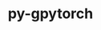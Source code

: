 ---
title: "py-gpytorch"
layout: cache
categories: [package, develop]
meta: {"compilers": ["apple-clang@=16.0.0", "gcc@=13.2.0"], "num_specs": 57, "num_specs_by_stack": {"ml-darwin-aarch64-mps": 11, "ml-linux-aarch64-cpu": 10, "ml-linux-aarch64-cuda": 10, "ml-linux-x86_64-cpu": 11, "ml-linux-x86_64-cuda": 11, "root": 57}, "oss": ["sequoia", "ubuntu24.04"], "platforms": ["darwin", "linux"], "stacks": ["ml-darwin-aarch64-mps", "ml-linux-aarch64-cpu", "ml-linux-aarch64-cuda", "ml-linux-x86_64-cpu", "ml-linux-x86_64-cuda", "root"], "targets": ["aarch64", "x86_64_v3"], "versions": ["1.13"]}
spec_details: [{"compiler": "gcc@=13.2.0", "hash": "25kntc2o2ehpg6to6soze6s62cfjyfst", "os": "ubuntu24.04", "platform": "linux", "size": "-", "stacks": ["ml-linux-aarch64-cpu", "root"], "target": "aarch64", "variants": ["build_system=python_pip"], "versions": ["1.13"]}, {"compiler": "gcc@=13.2.0", "hash": "25ks6dv2t36riq7mi4bzbq3a67wc556t", "os": "ubuntu24.04", "platform": "linux", "size": "-", "stacks": ["ml-linux-x86_64-cuda", "root"], "target": "x86_64_v3", "variants": ["build_system=python_pip"], "versions": ["1.13"]}, {"compiler": "gcc@=13.2.0", "hash": "2ihmfok4npecep3keih2j3hxb6bift2q", "os": "ubuntu24.04", "platform": "linux", "size": "-", "stacks": ["ml-linux-x86_64-cpu", "root"], "target": "x86_64_v3", "variants": ["build_system=python_pip"], "versions": ["1.13"]}, {"compiler": "apple-clang@=16.0.0", "hash": "2zbzto5mce22lyaxsypgak65lcl2opbh", "os": "sequoia", "platform": "darwin", "size": "-", "stacks": ["ml-darwin-aarch64-mps", "root"], "target": "aarch64", "variants": ["build_system=python_pip"], "versions": ["1.13"]}, {"compiler": "apple-clang@=16.0.0", "hash": "72d2zdmdd6hj2e4aqclakvo2fy6jyxpc", "os": "sequoia", "platform": "darwin", "size": "-", "stacks": ["ml-darwin-aarch64-mps", "root"], "target": "aarch64", "variants": ["build_system=python_pip"], "versions": ["1.13"]}, {"compiler": "gcc@=13.2.0", "hash": "74wgvcbjs76kcqu6yldndijmpu3rpwho", "os": "ubuntu24.04", "platform": "linux", "size": "-", "stacks": ["ml-linux-aarch64-cpu", "root"], "target": "aarch64", "variants": ["build_system=python_pip"], "versions": ["1.13"]}, {"compiler": "gcc@=13.2.0", "hash": "7kez7gh2uxz24musky5k47hfrjgtrcsi", "os": "ubuntu24.04", "platform": "linux", "size": "-", "stacks": ["ml-linux-aarch64-cuda", "root"], "target": "aarch64", "variants": ["build_system=python_pip"], "versions": ["1.13"]}, {"compiler": "gcc@=13.2.0", "hash": "aeacsc3he435oa74va76jmi6lwilkge4", "os": "ubuntu24.04", "platform": "linux", "size": "-", "stacks": ["ml-linux-x86_64-cpu", "root"], "target": "x86_64_v3", "variants": ["build_system=python_pip"], "versions": ["1.13"]}, {"compiler": "gcc@=13.2.0", "hash": "aerdlmobz4ehnm2gunmy3gyw7g2khyj2", "os": "ubuntu24.04", "platform": "linux", "size": "-", "stacks": ["ml-linux-aarch64-cuda", "root"], "target": "aarch64", "variants": ["build_system=python_pip"], "versions": ["1.13"]}, {"compiler": "gcc@=13.2.0", "hash": "amibrxwqgjax34dssabb4tgugedjcc6p", "os": "ubuntu24.04", "platform": "linux", "size": "-", "stacks": ["ml-linux-x86_64-cuda", "root"], "target": "x86_64_v3", "variants": ["build_system=python_pip"], "versions": ["1.13"]}, {"compiler": "gcc@=13.2.0", "hash": "amw2gjxjsjwt5kthkmavdvsntu3ojx6e", "os": "ubuntu24.04", "platform": "linux", "size": "-", "stacks": ["ml-linux-aarch64-cuda", "root"], "target": "aarch64", "variants": ["build_system=python_pip"], "versions": ["1.13"]}, {"compiler": "gcc@=13.2.0", "hash": "cvbj3wm4vxqnwutv6w67scpctgyttyqg", "os": "ubuntu24.04", "platform": "linux", "size": "-", "stacks": ["ml-linux-x86_64-cuda", "root"], "target": "x86_64_v3", "variants": ["build_system=python_pip"], "versions": ["1.13"]}, {"compiler": "gcc@=13.2.0", "hash": "e6h3pt35tgw55dxxbttojakv66gsob4t", "os": "ubuntu24.04", "platform": "linux", "size": "-", "stacks": ["ml-linux-x86_64-cpu", "root"], "target": "x86_64_v3", "variants": ["build_system=python_pip"], "versions": ["1.13"]}, {"compiler": "gcc@=13.2.0", "hash": "e7mplksosfxegtancwxoiuozuqqsh54a", "os": "ubuntu24.04", "platform": "linux", "size": "-", "stacks": ["ml-linux-x86_64-cpu", "root"], "target": "x86_64_v3", "variants": ["build_system=python_pip"], "versions": ["1.13"]}, {"compiler": "gcc@=13.2.0", "hash": "f3ye76saxgsbgrtxxh3umvqq6pmwzjbz", "os": "ubuntu24.04", "platform": "linux", "size": "-", "stacks": ["ml-linux-aarch64-cuda", "root"], "target": "aarch64", "variants": ["build_system=python_pip"], "versions": ["1.13"]}, {"compiler": "gcc@=13.2.0", "hash": "f7zwp35brwzflgxdybgjlg2a2b7xtg4i", "os": "ubuntu24.04", "platform": "linux", "size": "-", "stacks": ["ml-linux-x86_64-cuda", "root"], "target": "x86_64_v3", "variants": ["build_system=python_pip"], "versions": ["1.13"]}, {"compiler": "apple-clang@=16.0.0", "hash": "felufsxu5xnomgtmtm45fo4elcdz5aoo", "os": "sequoia", "platform": "darwin", "size": "-", "stacks": ["ml-darwin-aarch64-mps", "root"], "target": "aarch64", "variants": ["build_system=python_pip"], "versions": ["1.13"]}, {"compiler": "apple-clang@=16.0.0", "hash": "fqqdwlvv7vnuu7mowlbknlkyjhihj5hc", "os": "sequoia", "platform": "darwin", "size": "-", "stacks": ["ml-darwin-aarch64-mps", "root"], "target": "aarch64", "variants": ["build_system=python_pip"], "versions": ["1.13"]}, {"compiler": "apple-clang@=16.0.0", "hash": "fqrxdvhrf5artkrpbzfpgne5lhmutmuv", "os": "sequoia", "platform": "darwin", "size": "-", "stacks": ["ml-darwin-aarch64-mps", "root"], "target": "aarch64", "variants": ["build_system=python_pip"], "versions": ["1.13"]}, {"compiler": "gcc@=13.2.0", "hash": "g46pymejcftkralnsqg5iyslr7sutom5", "os": "ubuntu24.04", "platform": "linux", "size": "-", "stacks": ["ml-linux-aarch64-cuda", "root"], "target": "aarch64", "variants": ["build_system=python_pip"], "versions": ["1.13"]}, {"compiler": "gcc@=13.2.0", "hash": "ggzkk5e45vscejrjvxblovl5xhtpazgu", "os": "ubuntu24.04", "platform": "linux", "size": "-", "stacks": ["ml-linux-x86_64-cuda", "root"], "target": "x86_64_v3", "variants": ["build_system=python_pip"], "versions": ["1.13"]}, {"compiler": "gcc@=13.2.0", "hash": "gsj47wj2cyvxcxhwei3rftwrtsjsfvrd", "os": "ubuntu24.04", "platform": "linux", "size": "-", "stacks": ["ml-linux-aarch64-cpu", "root"], "target": "aarch64", "variants": ["build_system=python_pip"], "versions": ["1.13"]}, {"compiler": "apple-clang@=16.0.0", "hash": "hhmxor2bzq4htirme2qqyqqh7rushkjx", "os": "sequoia", "platform": "darwin", "size": "-", "stacks": ["ml-darwin-aarch64-mps", "root"], "target": "aarch64", "variants": ["build_system=python_pip"], "versions": ["1.13"]}, {"compiler": "gcc@=13.2.0", "hash": "hpv4kpg5nulafi6ummt7on5nv437ljqz", "os": "ubuntu24.04", "platform": "linux", "size": "-", "stacks": ["ml-linux-x86_64-cpu", "root"], "target": "x86_64_v3", "variants": ["build_system=python_pip"], "versions": ["1.13"]}, {"compiler": "gcc@=13.2.0", "hash": "i67sjysgffdhkrllpmfirsz3yv7re4ca", "os": "ubuntu24.04", "platform": "linux", "size": "-", "stacks": ["ml-linux-aarch64-cpu", "root"], "target": "aarch64", "variants": ["build_system=python_pip"], "versions": ["1.13"]}, {"compiler": "gcc@=13.2.0", "hash": "imsxyrbycmm2gf5hzh4fgfpmmwlzpanl", "os": "ubuntu24.04", "platform": "linux", "size": "-", "stacks": ["root"], "target": "x86_64_v3", "variants": ["build_system=python_pip"], "versions": ["1.13"]}, {"compiler": "gcc@=13.2.0", "hash": "ipb46dajlzaw675tx64ljp3adeuxfrcl", "os": "ubuntu24.04", "platform": "linux", "size": "-", "stacks": ["ml-linux-aarch64-cpu", "root"], "target": "aarch64", "variants": ["build_system=python_pip"], "versions": ["1.13"]}, {"compiler": "apple-clang@=16.0.0", "hash": "iz5xyi5zz2cqb4kqdckoavguoqftpfku", "os": "sequoia", "platform": "darwin", "size": "-", "stacks": ["ml-darwin-aarch64-mps", "root"], "target": "aarch64", "variants": ["build_system=python_pip"], "versions": ["1.13"]}, {"compiler": "gcc@=13.2.0", "hash": "iz6u2jsc3r5ttr5eg6zvleipiwbot4c3", "os": "ubuntu24.04", "platform": "linux", "size": "-", "stacks": ["ml-linux-aarch64-cpu", "root"], "target": "aarch64", "variants": ["build_system=python_pip"], "versions": ["1.13"]}, {"compiler": "gcc@=13.2.0", "hash": "jlnluq5lprp5r36rj4uhlnwvdd7ypl35", "os": "ubuntu24.04", "platform": "linux", "size": "-", "stacks": ["ml-linux-x86_64-cuda", "root"], "target": "x86_64_v3", "variants": ["build_system=python_pip"], "versions": ["1.13"]}, {"compiler": "apple-clang@=16.0.0", "hash": "kfhhpt4ockihboiuweaoalx4x7lzlsae", "os": "sequoia", "platform": "darwin", "size": "-", "stacks": ["ml-darwin-aarch64-mps", "root"], "target": "aarch64", "variants": ["build_system=python_pip"], "versions": ["1.13"]}, {"compiler": "apple-clang@=16.0.0", "hash": "krrxdsj3z3ijikdbnwad6lpvbmbxjqi4", "os": "sequoia", "platform": "darwin", "size": "-", "stacks": ["root"], "target": "aarch64", "variants": ["build_system=python_pip"], "versions": ["1.13"]}, {"compiler": "gcc@=13.2.0", "hash": "kzonnriev5h4gws7ys5jbqhws5knv35d", "os": "ubuntu24.04", "platform": "linux", "size": "-", "stacks": ["ml-linux-x86_64-cuda", "root"], "target": "x86_64_v3", "variants": ["build_system=python_pip"], "versions": ["1.13"]}, {"compiler": "gcc@=13.2.0", "hash": "lzmwfhce6nq2iczubd7ks2nufqsim4gb", "os": "ubuntu24.04", "platform": "linux", "size": "-", "stacks": ["ml-linux-aarch64-cpu", "root"], "target": "aarch64", "variants": ["build_system=python_pip"], "versions": ["1.13"]}, {"compiler": "gcc@=13.2.0", "hash": "m2fkheezm6p4l4njelpc3e5p3hu3nrqr", "os": "ubuntu24.04", "platform": "linux", "size": "-", "stacks": ["ml-linux-aarch64-cuda", "root"], "target": "aarch64", "variants": ["build_system=python_pip"], "versions": ["1.13"]}, {"compiler": "gcc@=13.2.0", "hash": "mmnnlwknlaqoypdb2ruzuss2c47ig52d", "os": "ubuntu24.04", "platform": "linux", "size": "-", "stacks": ["ml-linux-x86_64-cpu", "root"], "target": "x86_64_v3", "variants": ["build_system=python_pip"], "versions": ["1.13"]}, {"compiler": "gcc@=13.2.0", "hash": "nmp2nl3jcx25umuz4f5a62rzbflyfpfx", "os": "ubuntu24.04", "platform": "linux", "size": "-", "stacks": ["ml-linux-x86_64-cuda", "root"], "target": "x86_64_v3", "variants": ["build_system=python_pip"], "versions": ["1.13"]}, {"compiler": "gcc@=13.2.0", "hash": "pohzxfrhierc5odi42ransthmuprm3y7", "os": "ubuntu24.04", "platform": "linux", "size": "-", "stacks": ["ml-linux-x86_64-cuda", "root"], "target": "x86_64_v3", "variants": ["build_system=python_pip"], "versions": ["1.13"]}, {"compiler": "gcc@=13.2.0", "hash": "qhdgt52kiq5mbxxyrctshqnjafx67l4c", "os": "ubuntu24.04", "platform": "linux", "size": "-", "stacks": ["ml-linux-x86_64-cpu", "root"], "target": "x86_64_v3", "variants": ["build_system=python_pip"], "versions": ["1.13"]}, {"compiler": "gcc@=13.2.0", "hash": "qpbbab2wwvuuioswidvjjn5g3awnppsj", "os": "ubuntu24.04", "platform": "linux", "size": "-", "stacks": ["ml-linux-aarch64-cuda", "root"], "target": "aarch64", "variants": ["build_system=python_pip"], "versions": ["1.13"]}, {"compiler": "gcc@=13.2.0", "hash": "qszsfcogxcqrb6yfbskelnwbdakuqrgr", "os": "ubuntu24.04", "platform": "linux", "size": "-", "stacks": ["root"], "target": "aarch64", "variants": ["build_system=python_pip"], "versions": ["1.13"]}, {"compiler": "gcc@=13.2.0", "hash": "tft6ll4djckbhgbwe6oir4vvqwr3hvym", "os": "ubuntu24.04", "platform": "linux", "size": "-", "stacks": ["ml-linux-x86_64-cpu", "root"], "target": "x86_64_v3", "variants": ["build_system=python_pip"], "versions": ["1.13"]}, {"compiler": "gcc@=13.2.0", "hash": "trsrd3helrolf75iwqveqw7vv5lat33q", "os": "ubuntu24.04", "platform": "linux", "size": "-", "stacks": ["ml-linux-x86_64-cpu", "root"], "target": "x86_64_v3", "variants": ["build_system=python_pip"], "versions": ["1.13"]}, {"compiler": "gcc@=13.2.0", "hash": "u7h52g3eq5v6fh2txvbvd2eajizaqdnk", "os": "ubuntu24.04", "platform": "linux", "size": "-", "stacks": ["ml-linux-aarch64-cuda", "root"], "target": "aarch64", "variants": ["build_system=python_pip"], "versions": ["1.13"]}, {"compiler": "apple-clang@=16.0.0", "hash": "ujpchcbk4mut2rzj4graloodwz344npr", "os": "sequoia", "platform": "darwin", "size": "-", "stacks": ["ml-darwin-aarch64-mps", "root"], "target": "aarch64", "variants": ["build_system=python_pip"], "versions": ["1.13"]}, {"compiler": "apple-clang@=16.0.0", "hash": "unwwfy32h6ap6xkbvyi2f6hekqmfxufg", "os": "sequoia", "platform": "darwin", "size": "-", "stacks": ["ml-darwin-aarch64-mps", "root"], "target": "aarch64", "variants": ["build_system=python_pip"], "versions": ["1.13"]}, {"compiler": "gcc@=13.2.0", "hash": "uozm2ffuicqiitrt2qxejgzvtghmxvlx", "os": "ubuntu24.04", "platform": "linux", "size": "-", "stacks": ["ml-linux-aarch64-cpu", "root"], "target": "aarch64", "variants": ["build_system=python_pip"], "versions": ["1.13"]}, {"compiler": "gcc@=13.2.0", "hash": "uqewwrae7aonicfupevsoizlrmtw72oo", "os": "ubuntu24.04", "platform": "linux", "size": "-", "stacks": ["ml-linux-x86_64-cpu", "root"], "target": "x86_64_v3", "variants": ["build_system=python_pip"], "versions": ["1.13"]}, {"compiler": "gcc@=13.2.0", "hash": "v35cxnwtk43uun45xgjqzgszql5kz5ar", "os": "ubuntu24.04", "platform": "linux", "size": "-", "stacks": ["root"], "target": "x86_64_v3", "variants": ["build_system=python_pip"], "versions": ["1.13"]}, {"compiler": "gcc@=13.2.0", "hash": "w6vlrqrshlny5zgrasejhqgvbyichznf", "os": "ubuntu24.04", "platform": "linux", "size": "-", "stacks": ["ml-linux-aarch64-cpu", "root"], "target": "aarch64", "variants": ["build_system=python_pip"], "versions": ["1.13"]}, {"compiler": "gcc@=13.2.0", "hash": "wcuxb434a5zt4x4mtz4mhhkjl56qb2ib", "os": "ubuntu24.04", "platform": "linux", "size": "-", "stacks": ["ml-linux-x86_64-cuda", "root"], "target": "x86_64_v3", "variants": ["build_system=python_pip"], "versions": ["1.13"]}, {"compiler": "gcc@=13.2.0", "hash": "wewoc4qwq4faumm2ej7nuyhqo2n7s2b2", "os": "ubuntu24.04", "platform": "linux", "size": "-", "stacks": ["ml-linux-aarch64-cuda", "root"], "target": "aarch64", "variants": ["build_system=python_pip"], "versions": ["1.13"]}, {"compiler": "gcc@=13.2.0", "hash": "wfdqkxh2kw3svtxbsvmsfrq3hlxl7esm", "os": "ubuntu24.04", "platform": "linux", "size": "-", "stacks": ["ml-linux-aarch64-cpu", "root"], "target": "aarch64", "variants": ["build_system=python_pip"], "versions": ["1.13"]}, {"compiler": "gcc@=13.2.0", "hash": "wnghqqkqbazb5ngfrtfv5lk3spunxbbn", "os": "ubuntu24.04", "platform": "linux", "size": "-", "stacks": ["ml-linux-aarch64-cuda", "root"], "target": "aarch64", "variants": ["build_system=python_pip"], "versions": ["1.13"]}, {"compiler": "apple-clang@=16.0.0", "hash": "y7mu73mg2toxrhlgmvuimkoo4tpw2kuf", "os": "sequoia", "platform": "darwin", "size": "-", "stacks": ["ml-darwin-aarch64-mps", "root"], "target": "aarch64", "variants": ["build_system=python_pip"], "versions": ["1.13"]}, {"compiler": "gcc@=13.2.0", "hash": "yldm2vykx66pd7tcvw6w5modaeqv7xwl", "os": "ubuntu24.04", "platform": "linux", "size": "-", "stacks": ["ml-linux-x86_64-cpu", "root"], "target": "x86_64_v3", "variants": ["build_system=python_pip"], "versions": ["1.13"]}, {"compiler": "gcc@=13.2.0", "hash": "zwt4vd3dgpp7jxfv7nrlsjkacbgflw6d", "os": "ubuntu24.04", "platform": "linux", "size": "-", "stacks": ["ml-linux-x86_64-cuda", "root"], "target": "x86_64_v3", "variants": ["build_system=python_pip"], "versions": ["1.13"]}]
---
